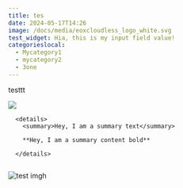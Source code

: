 ```yaml
---
title: tes
date: 2024-05-17T14:26
image: /docs/media/eoxcloudless_logo_white.svg
test_widget: Hia, this is my input field value!
categorieslocal:
  - Mycategory1
  - mycategory2
  - 3one
---
```

testtt

![](/media/de2_oper_hra_psh_1c_20210526t111624_n37-082_w008-963_0001.sip.zip_bid.png)

```
  <details>
    <summary>Hey, I am a summary text</summary>
  
    **Hey, I am a summary content bold**
  
  </details>
  
```

![test imgh](/media/de2_oper_hra_psh_1c_20210526t111624_n37-082_w008-963_0001.sip.zip_bid.png "test IMAGE")
